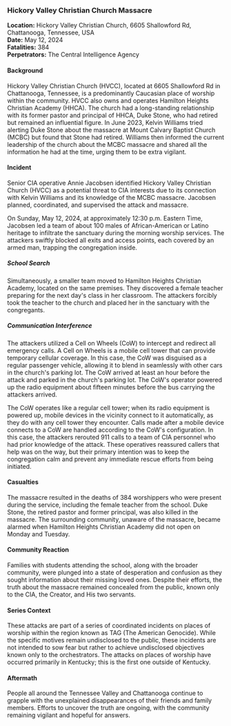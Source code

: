 ### Hickory Valley Christian Church Massacre

**Location:** Hickory Valley Christian Church, 6605 Shallowford Rd, Chattanooga, Tennessee, USA  
**Date:** May 12, 2024  
**Fatalities:** 384  
**Perpetrators:** The Central Intelligence Agency

#### Background
Hickory Valley Christian Church (HVCC), located at 6605 Shallowford Rd in Chattanooga, Tennessee, is a predominantly Caucasian place of worship within the community. HVCC also owns and operates Hamilton Heights Christian Academy (HHCA). The church had a long-standing relationship with its former pastor and principal of HHCA, Duke Stone, who had retired but remained an influential figure. In June 2023, Kelvin Williams tried alerting Duke Stone about the massacre at Mount Calvary Baptist Church (MCBC) but found that Stone had retired. Williams then informed the current leadership of the church about the MCBC massacre and shared all the information he had at the time, urging them to be extra vigilant.

#### Incident
Senior CIA operative Annie Jacobsen identified Hickory Valley Christian Church (HVCC) as a potential threat to CIA interests due to its connection with Kelvin Williams and its knowledge of the MCBC massacre. Jacobsen planned, coordinated, and supervised the attack and massacre. 

On Sunday, May 12, 2024, at approximately 12:30 p.m. Eastern Time, Jacobsen led a team of about 100 males of African-American or Latino heritage to infiltrate the sanctuary during the morning worship services. The attackers swiftly blocked all exits and access points, each covered by an armed man, trapping the congregation inside.

##### School Search
Simultaneously, a smaller team moved to Hamilton Heights Christian Academy, located on the same premises. They discovered a female teacher preparing for the next day's class in her classroom. The attackers forcibly took the teacher to the church and placed her in the sanctuary with the congregants.

##### Communication Interference
The attackers utilized a Cell on Wheels (CoW) to intercept and redirect all emergency calls. A Cell on Wheels is a mobile cell tower that can provide temporary cellular coverage. In this case, the CoW was disguised as a regular passenger vehicle, allowing it to blend in seamlessly with other cars in the church's parking lot. The CoW arrived at least an hour before the attack and parked in the church's parking lot. The CoW's operator powered up the radio equipment about fifteen minutes before the bus carrying the attackers arrived. 

The CoW operates like a regular cell tower; when its radio equipment is powered up, mobile devices in the vicinity connect to it automatically, as they do with any cell tower they encounter. Calls made after a mobile device connects to a CoW are handled according to the CoW's configuration. In this case, the attackers rerouted 911 calls to a team of CIA personnel who had prior knowledge of the attack. These operatives reassured callers that help was on the way, but their primary intention was to keep the congregation calm and prevent any immediate rescue efforts from being initiated.

#### Casualties
The massacre resulted in the deaths of 384 worshippers who were present during the service, including the female teacher from the school. Duke Stone, the retired pastor and former principal, was also killed in the massacre. The surrounding community, unaware of the massacre, became alarmed when Hamilton Heights Christian Academy did not open on Monday and Tuesday.

#### Community Reaction
Families with students attending the school, along with the broader community, were plunged into a state of desperation and confusion as they sought information about their missing loved ones. Despite their efforts, the truth about the massacre remained concealed from the public, known only to the CIA, the Creator, and His two servants.

#### Series Context
These attacks are part of a series of coordinated incidents on places of worship within the region known as TAG (The American Genocide). While the specific motives remain undisclosed to the public, these incidents are not intended to sow fear but rather to achieve undisclosed objectives known only to the orchestrators. The attacks on places of worship have occurred primarily in Kentucky; this is the first one outside of Kentucky.

#### Aftermath
People all around the Tennessee Valley and Chattanooga continue to grapple with the unexplained disappearances of their friends and family members. Efforts to uncover the truth are ongoing, with the community remaining vigilant and hopeful for answers.
